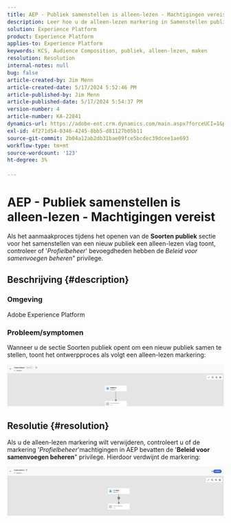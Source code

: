 ```yaml
---
title: AEP - Publiek samenstellen is alleen-lezen - Machtigingen vereist
description: Leer hoe u de alleen-lezen markering in Samenstellen publiek in AEP verwijdert. Machtigingen moeten het voorrecht 'Beleid voor samenvoegen beheren' bevatten.
solution: Experience Platform
product: Experience Platform
applies-to: Experience Platform
keywords: KCS, Audience Composition, publiek, alleen-lezen, maken
resolution: Resolution
internal-notes: null
bug: false
article-created-by: Jim Menn
article-created-date: 5/17/2024 5:52:46 PM
article-published-by: Jim Menn
article-published-date: 5/17/2024 5:54:37 PM
version-number: 4
article-number: KA-22841
dynamics-url: https://adobe-ent.crm.dynamics.com/main.aspx?forceUCI=1&pagetype=entityrecord&etn=knowledgearticle&id=c1b6dc42-7614-ef11-9f8a-6045bd006268
exl-id: 4f271d54-0346-4245-8bb5-d81127b05b11
source-git-commit: 2b04a12ab2db31bae09fce5bcdec39dcee1ae693
workflow-type: tm+mt
source-wordcount: '123'
ht-degree: 3%

---
```


# AEP - Publiek samenstellen is alleen-lezen - Machtigingen vereist


Als het aanmaakproces tijdens het openen van de <b>Soorten publiek</b> sectie voor het samenstellen van een nieuw publiek een alleen-lezen vlag toont, controleer of &#39;*Profielbeheer*&#39; bevoegdheden hebben de *Beleid voor samenvoegen beheren*&quot; privilege.

## Beschrijving {#description}


### Omgeving

Adobe Experience Platform

### Probleem/symptomen

Wanneer u de sectie Soorten publiek opent om een nieuw publiek samen te stellen, toont het ontwerpproces als volgt een alleen-lezen markering:

![](assets/___c3b6dc42-7614-ef11-9f8a-6045bd006268___.png)


## Resolutie {#resolution}


Als u de alleen-lezen markering wilt verwijderen, controleert u of de markering &#39;*Profielbeheer*&#39;machtigingen in AEP bevatten de &#39;<b>Beleid voor samenvoegen beheren</b>&quot; privilege. Hierdoor verdwijnt de markering:

![](assets/833c8ec9-ec56-ee11-be6f-6045bd0065f9.png)
